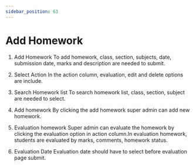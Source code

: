 ```yaml
---
sidebar_position: 63
---
```

 
# Add Homework
1. Add Homework
To add homework, class, section, subjects, date, submission date, marks and description are needed to submit.

2. Select Action
In the action column, evaluation, edit and delete options are include.

3. Search Homework list
To search homework list, class, section, subject are needed to select.

4. Add homework
By clicking the add homework super admin can add new homework.

5. Evaluation homework
Super admin can evaluate the homework by clicking the evaluation option in action column.In evaluation homework, students are evaluated by marks, comments, homework status.

6. Evaluation Date
Evaluation date should have to select before evaluation page submit.